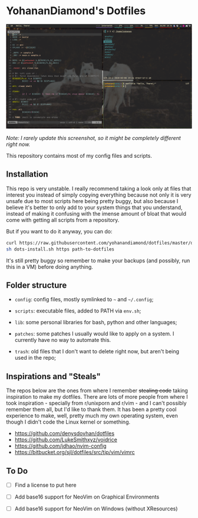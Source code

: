 # YohananDiamond's Dotfiles

![A screenshot of my desktop](.img/screenshot.png)

_Note: I rarely update this screenshot, so it might be completely
different right now._

This repository contains most of my config files and scripts.

## Installation

This repo is very unstable. I really recommend taking a look only at
files that interest you instead of simply copying everything because
not only it is very unsafe due to most scripts here being pretty
buggy, but also because I believe it's better to only add to your
system things that you understand, instead of making it confusing with
the imense amount of bloat that would come with getting all scripts
from a repository.

But if you want to do it anyway, you can do:

```bash
curl https://raw.githubusercontent.com/yohanandiamond/dotfiles/master/dots-install > dots-install.sh
sh dots-install.sh https path-to-dotfiles
```

It's still pretty buggy so remember to make your backups (and
possibly, run this in a VM) before doing anything.

## Folder structure

* `config`: config files, mostly symlinked to `~` and `~/.config`;

* `scripts`: executable files, added to PATH via `env.sh`;

* `lib`: some personal libraries for bash, python and other languages;

* `patches`: some patches I usually would like to apply on a system. I
  currently have no way to automate this.

* `trash`: old files that I don't want to delete right now, but aren't
  being used in the repo;

## Inspirations and "Steals"

The repos below are the ones from where I remember ~~stealing code~~
taking inspiration to make my dotfiles. There are lots of more people
from where I took inspiration - specially from r/unixporn and r/vim -
and I can't possibly remember them all, but I'd like to thank them. It
has been a pretty cool experience to make, well, pretty much my own
operating system, even though I didn't code the Linux kernel or
something.

* https://github.com/denysdovhan/dotfiles
* https://github.com/LukeSmithxyz/voidrice
* https://github.com/jdhao/nvim-config
* https://bitbucket.org/sjl/dotfiles/src/tip/vim/vimrc

## To Do

* [ ] Find a license to put here

* [ ] Add base16 support for NeoVim on Graphical Environments

* [ ] Add base16 support for NeoVim on Windows (without XResources)
